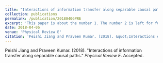 ```yaml
---
title: "Interactions of information transfer along separable causal paths"
collection: publications
permalink: /publication/20180406PRE
excerpt: 'This paper is about the number 1. The number 2 is left for future work.'
date: 2018-04-06
venue: 'Physical Review E'
citation: 'Peishi Jiang and Praveen Kumar. (2018). &quot;Interactions of information transfer along separable causal paths.&quot; <i>Physical Review E</i>. Accepted.'
---
```

Peishi Jiang and Praveen Kumar. (2018). "Interactions of information transfer along separable causal paths." <i>Physical Review E</i>. Accepted.
